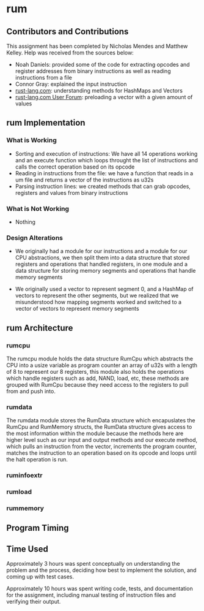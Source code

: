 # rum

## Contributors and Contributions

This assignment has been completed by Nicholas Mendes and Matthew Kelley.
Help was received from the sources below:

* Noah Daniels: provided some of the code for extracting opcodes and register addresses from binary instructions as well as reading instructions from a file
* Connor Gray: explained the input instruction
* [rust-lang.com](https://www.rust-lang.org/): understanding methods for HashMaps and Vectors
* [rust-lang.com User Forum](https://users.rust-lang.org/t/solved-how-to-fill-a-vec-with-a-value/12314): preloading a vector with a given amount of values

## rum Implementation

### What is Working

* Sorting and execution of instructions: We have all 14 operations working and an execute function which loops throught the list of instructions and calls the correct operation based on its opcode
* Reading in instructions from the file: we have a function that reads in a um file and returns a vector of the instructions as u32s
* Parsing instruction lines: we created methods that can grab opcodes, registers and values from binary instructions

### What is Not Working

* Nothing

### Design Alterations

 - We originally had a module for our instructions and a module for our CPU abstractions, we then split them into a data structure that stored registers and operations that handled registers, in one module and a data structure for storing memory segments and operations that handle memory segments

 - We originally used a vector to represent segment 0, and a HashMap of vectors to represent the other segments, but we realized that we misunderstood how mapping segments worked and switched to a vector of vectors to represent memory segments

## rum Architecture

### rumcpu
The rumcpu module holds the data structure RumCpu which abstracts the CPU into a usize variable as program counter an array of u32s with a length of 8 to represent our 8 registers, this module also holds the operations which handle registers such as add, NAND, load, etc, these methods are grouped with RumCpu because they need access to the registers to pull from and push into.

### rumdata
The rumdata module stores the RumData structure which encapuslates the RumCpu and RumMemory structs, the RumData structure gives access to the most information within the module because the methods here are higher level such as our input and output methods and our execute method, which pulls an instruction from the vector, increments the program counter, matches the instruction to an operation based on its opcode and loops until the halt operation is run.

### ruminfoextr

### rumload

### rummemory

## Program Timing

## Time Used

Approximately 3 hours was spent conceptually on understanding the problem and the process, deciding how best to implement the solution, and coming up with test cases.

Approximately 10 hours was spent writing code, tests, and documentation for the assignment, including manual testing of instruction files and verifying their output.
